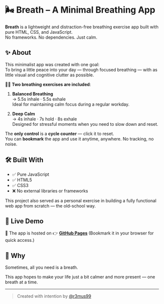# 🌬️ Breath – A Minimal Breathing App

**Breath** is a lightweight and distraction-free breathing exercise app built with pure HTML, CSS, and JavaScript.  
No frameworks. No dependencies. Just calm.

## ✨ About

This minimalist app was created with one goal:  
To bring a little peace into your day — through focused breathing — with as little visual and cognitive clutter as possible.

🧘‍♂️ **Two breathing exercises are included**:

1. **Balanced Breathing**  
   → 5.5s inhale · 5.5s exhale  
   Ideal for maintaining calm focus during a regular workday.

2. **Deep Calm**  
   → 4s inhale · 7s hold · 8s exhale  
   Designed for stressful moments when you need to slow down and reset.

The **only control** is a **cycle counter** — click it to reset.  
You can **bookmark** the app and use it anytime, anywhere. No tracking, no noise.

## 🛠️ Built With

- ✅ Pure JavaScript  
- ✅ HTML5  
- ✅ CSS3  
- ❌ No external libraries or frameworks

This project also served as a personal exercise in building a fully functional web app from scratch — the old-school way.

## 🚀 Live Demo

🔗 
The app is hosted on 👉 [**GitHub Pages**](https://r3mus99.github.io/breath//)
(Bookmark it in your browser for quick access.)

## 🤍 Why

Sometimes, all you need is a breath.

This app hopes to make your life just a bit calmer and more present — one breath at a time.

---

> Created with intention by [@r3mus99](https://github.com/r3mus99)
